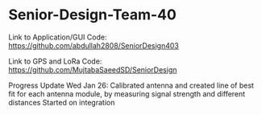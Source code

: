 # Senior-Design-Team-40

Link to Application/GUI Code: https://github.com/abdullah2808/SeniorDesign403

Link to GPS and LoRa Code:    https://github.com/MujtabaSaeedSD/SeniorDesign

Progress Update Wed Jan 26:
  Calibrated antenna and created line of best fit for each antenna module, by measuring signal strength and different distances
  Started on integration
 
